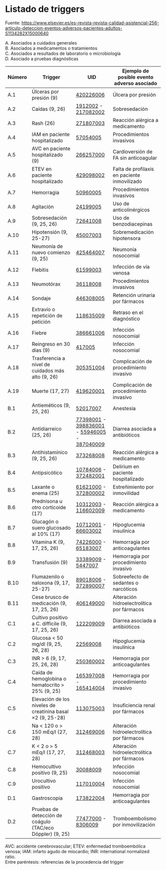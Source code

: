 # Listado de triggers
Fuente: https://www.elsevier.es/es-revista-revista-calidad-asistencial-256-articulo-deteccion-eventos-adversos-pacientes-adultos-S1134282X15000640 

A. Asociados a cuidados generales  
B. Asociados a medicamentos o tratamientos  
C. Asociados a resultados de laboratorio o microbiología  
D. Asociado a pruebas diagnósticas  

Número | Trigger | UID | Ejemplo de posible evento adverso asociado
--- | --- | --- | ---
A.1 | Úlceras por presión (9) | [420226006](https://browser.ihtsdotools.org/?perspective=full&conceptId1=420226006&edition=MAIN/SNOMEDCT-ES/2021-04-30&release=&languages=es,en) | Úlcera por presión
A.2 | Caídas (9, 26) | [1912002](https://browser.ihtsdotools.org/?perspective=full&conceptId1=1912002&edition=MAIN/SNOMEDCT-ES/2021-04-30&release=&languages=es,en) - [217082002](https://browser.ihtsdotools.org/?perspective=full&conceptId1=217082002&edition=MAIN/SNOMEDCT-ES/2021-04-30&release=&languages=es,en) | Sobresedación
A.3 | Rash (26) | [271807003](https://browser.ihtsdotools.org/?perspective=full&conceptId1=271807003&edition=MAIN/SNOMEDCT-ES/2021-04-30&release=&languages=es,en) | Reacción alérgica a medicamento
A.4 | IAM en paciente hospitalizado | [57054005](https://browser.ihtsdotools.org/?perspective=full&conceptId1=57054005&edition=MAIN/SNOMEDCT-ES/2021-04-30&release=&languages=es,en) | Procedimientos invasivos
A.5 | AVC en paciente hospitalizado (9) | [266257000](https://browser.ihtsdotools.org/?perspective=full&conceptId1=266257000&edition=MAIN/SNOMEDCT-ES/2021-04-30&release=&languages=es,en) | Cardioversión de FA sin anticoagular
A.6 | ETEV en paciente hospitalizado | [429098002](https://browser.ihtsdotools.org/?perspective=full&conceptId1=429098002&edition=MAIN/SNOMEDCT-ES/2021-04-30&release=&languages=es,en) | Falta de profilaxis en paciente inmovilizado
A.7 | Hemorragia | [50960005](https://browser.ihtsdotools.org/?perspective=full&conceptId1=50960005&edition=MAIN/SNOMEDCT-ES/2021-04-30&release=&languages=es,en) | Procedimientos invasivos
A.8 | Agitación | [24199005](https://browser.ihtsdotools.org/?perspective=full&conceptId1=24199005&edition=MAIN/SNOMEDCT-ES/2021-04-30&release=&languages=es,en) | Uso de anticolinérgicos
A.9 | Sobresedación (9, 25, 26) | [72641008](https://browser.ihtsdotools.org/?perspective=full&conceptId1=72641008&edition=MAIN/SNOMEDCT-ES/2021-04-30&release=&languages=es,en) | Uso de benzodiacepinas
A.10 | Hipotensión (9, 25-27) | [45007003](https://browser.ihtsdotools.org/?perspective=full&conceptId1=45007003&edition=MAIN/SNOMEDCT-ES/2021-04-30&release=&languages=es,en) | Sobremedicación hipotensora
A.11 | Neumonía de nuevo comienzo (9, 25) | [425464007](https://browser.ihtsdotools.org/?perspective=full&conceptId1=425464007&edition=MAIN/SNOMEDCT-ES/2021-04-30&release=&languages=es,en) | Neumonía nosocomial
A.12 | Flebitis | [61599003](https://browser.ihtsdotools.org/?perspective=full&conceptId1=61599003&edition=MAIN/SNOMEDCT-ES/2021-04-30&release=&languages=es,en) | Infección de vía venosa
A.13 | Neumotórax | [36118008](https://browser.ihtsdotools.org/?perspective=full&conceptId1=36118008&edition=MAIN/SNOMEDCT-ES/2021-04-30&release=&languages=es,en) | Procedimientos invasivos
A.14 | Sondaje | [446308005](https://browser.ihtsdotools.org/?perspective=full&conceptId1=446308005&edition=MAIN/SNOMEDCT-ES/2021-04-30&release=&languages=es,en) | Retención urinaria por fármacos
A.15 | Extravío o repetición de petición | [118635009](https://browser.ihtsdotools.org/?perspective=full&conceptId1=118635009&edition=MAIN/SNOMEDCT-ES/2021-04-30&release=&languages=es,en) | Retraso en el diagnóstico
A.16 | Fiebre | [386661006](https://browser.ihtsdotools.org/?perspective=full&conceptId1=386661006&edition=MAIN/SNOMEDCT-ES/2021-04-30&release=&languages=es,en) | Infección nosocomial
A.17 | Reingreso en 30 días (9) | [417005](https://browser.ihtsdotools.org/?perspective=full&conceptId1=417005&edition=MAIN/SNOMEDCT-ES/2021-04-30&release=&languages=es,en) | Infección nosocomial
A.18 | Trasferencia a nivel de cuidados más alto (9, 26) | [305351004](https://browser.ihtsdotools.org/?perspective=full&conceptId1=305351004&edition=MAIN/SNOMEDCT-ES/2021-04-30&release=&languages=es,en) | Complicación de procedimiento invasivo
A.19 | Muerte (17, 27) | [419620001](https://browser.ihtsdotools.org/?perspective=full&conceptId1=419620001&edition=MAIN/SNOMEDCT-ES/2021-04-30&release=&languages=es,en) | Complicación de procedimiento invasivo
B.1 | Antieméticos (9, 25, 26) | [52017007](https://browser.ihtsdotools.org/?perspective=full&conceptId1=52017007&edition=MAIN/SNOMEDCT-ES/2021-04-30&release=&languages=es,en) | Anestesia
B.2 | Antidiarreico (25, 26) | [77398001](https://browser.ihtsdotools.org/?perspective=full&conceptId1=77398001&edition=MAIN/SNOMEDCT-ES/2021-04-30&release=&languages=es,en) - [398836001](https://browser.ihtsdotools.org/?perspective=full&conceptId1=398836001&edition=MAIN/SNOMEDCT-ES/2021-04-30&release=&languages=es,en) - [55946005](https://browser.ihtsdotools.org/?perspective=full&conceptId1=55946005&edition=MAIN/SNOMEDCT-ES/2021-04-30&release=&languages=es,en) - [387040009](https://browser.ihtsdotools.org/?perspective=full&conceptId1=387040009&edition=MAIN/SNOMEDCT-ES/2021-04-30&release=&languages=es,en) | Diarrea asociada a antibióticos
B.3 | Antihistamínico (9, 25, 26) | [373268008](https://browser.ihtsdotools.org/?perspective=full&conceptId1=373268008&edition=MAIN/SNOMEDCT-ES/2021-04-30&release=&languages=es,en) | Reacción alérgica a medicamento
B.4 | Antipsicótico | [10784006](https://browser.ihtsdotools.org/?perspective=full&conceptId1=10784006&edition=MAIN/SNOMEDCT-ES/2021-04-30&release=&languages=es,en) - [372482001](https://browser.ihtsdotools.org/?perspective=full&conceptId1=372482001&edition=MAIN/SNOMEDCT-ES/2021-04-30&release=&languages=es,en) | Delirium en paciente hospitalizado
B.5 | Laxante o enema (25) | [61621000](https://browser.ihtsdotools.org/?perspective=full&conceptId1=61621000&edition=MAIN/SNOMEDCT-ES/2021-04-30&release=&languages=es,en) - [372800002](https://browser.ihtsdotools.org/?perspective=full&conceptId1=372800002&edition=MAIN/SNOMEDCT-ES/2021-04-30&release=&languages=es,en) | Estreñimiento por inmovilidad
B.6 | Prednisona u otro corticoide (17) | [10312003](https://browser.ihtsdotools.org/?perspective=full&conceptId1=10312003&edition=MAIN/SNOMEDCT-ES/2021-04-30&release=&languages=es,en) - [116602009](https://browser.ihtsdotools.org/?perspective=full&conceptId1=116602009&edition=MAIN/SNOMEDCT-ES/2021-04-30&release=&languages=es,en) | Reacción alérgica a medicamento
B.7 | Glucagón o suero glucosado al 10% (17) | [10712001](https://browser.ihtsdotools.org/?perspective=full&conceptId1=10712001&edition=MAIN/SNOMEDCT-ES/2021-04-30&release=&languages=es,en) - [66603002](https://browser.ihtsdotools.org/?perspective=full&conceptId1=66603002&edition=MAIN/SNOMEDCT-ES/2021-04-30&release=&languages=es,en) | Hipoglucemia insulínica
B.8 | Vitamina K (9, 17, 25, 26) | [74226000](https://browser.ihtsdotools.org/?perspective=full&conceptId1=74226000&edition=MAIN/SNOMEDCT-ES/2021-04-30&release=&languages=es,en) - [65183007](https://browser.ihtsdotools.org/?perspective=full&conceptId1=65183007&edition=MAIN/SNOMEDCT-ES/2021-04-30&release=&languages=es,en) | Hemorragia por anticoagulantes
B.9 | Transfusión (9) | [33389009](https://browser.ihtsdotools.org/?perspective=full&conceptId1=33389009&edition=MAIN/SNOMEDCT-ES/2021-04-30&release=&languages=es,en) - [5447007](https://browser.ihtsdotools.org/?perspective=full&conceptId1=5447007&edition=MAIN/SNOMEDCT-ES/2021-04-30&release=&languages=es,en) | Hemorragia por procedimiento invasivo
B.10 | Flumazenilo o naloxona (9, 17, 25-27) | [89018006](https://browser.ihtsdotools.org/?perspective=full&conceptId1=89018006&edition=MAIN/SNOMEDCT-ES/2021-04-30&release=&languages=es,en) - [372890007](https://browser.ihtsdotools.org/?perspective=full&conceptId1=372890007&edition=MAIN/SNOMEDCT-ES/2021-04-30&release=&languages=es,en) | Sobreefecto de sedantes o narcóticos
B.11 | Cese brusco de medicación (9, 17, 25, 26) | [406149000](https://browser.ihtsdotools.org/?perspective=full&conceptId1=406149000&edition=MAIN/SNOMEDCT-ES/2021-04-30&release=&languages=es,en) | Alteración hidroelectrolítica por fármacos
C.1 | Cultivo positivo a C. difficile (9, 17, 25, 26) | [122209009](https://browser.ihtsdotools.org/?perspective=full&conceptId1=122209009&edition=MAIN/SNOMEDCT-ES/2021-04-30&release=&languages=es,en) | Diarrea asociada a antibióticos
C.2 | Glucosa < 50 mg/dl (9, 25, 26, 28) | [22569008](https://browser.ihtsdotools.org/?perspective=full&conceptId1=22569008&edition=MAIN/SNOMEDCT-ES/2021-04-30&release=&languages=es,en) | Hipoglucemia insulínica
C.3 | INR > 6 (9, 17, 25, 26, 28) | [250360002](https://browser.ihtsdotools.org/?perspective=full&conceptId1=250360002&edition=MAIN/SNOMEDCT-ES/2021-04-30&release=&languages=es,en) | Hemorragia por anticoagulantes
C.4 | Caída de hemoglobina o hematocrito > 25% (9, 25) | [165397008](https://browser.ihtsdotools.org/?perspective=full&conceptId1=165397008&edition=MAIN/SNOMEDCT-ES/2021-04-30&release=&languages=es,en) - [165414004](https://browser.ihtsdotools.org/?perspective=full&conceptId1=165414004&edition=MAIN/SNOMEDCT-ES/2021-04-30&release=&languages=es,en) | Hemorragia por procedimiento invasivo
C.5 | Elevación de los niveles de creatinina basal ×2 (9, 25-28) | [113075003](https://browser.ihtsdotools.org/?perspective=full&conceptId1=113075003&edition=MAIN/SNOMEDCT-ES/2021-04-30&release=&languages=es,en) | Insuficiencia renal por fármacos
C.6 | Na < 120 o > 150 mEq/l (27, 28) | [312469006](https://browser.ihtsdotools.org/?perspective=full&conceptId1=312469006&edition=MAIN/SNOMEDCT-ES/2021-04-30&release=&languages=es,en) | Alteración hidroelectrolítica por fármacos
C.7 | K < 2 o > 5 mEq/l (17, 27, 28) | [312468003](https://browser.ihtsdotools.org/?perspective=full&conceptId1=312468003&edition=MAIN/SNOMEDCT-ES/2021-04-30&release=&languages=es,en) | Alteración hidroelectrolítica por fármacos
C.8 | Hemocultivo positivo (9, 25) | [30088009](https://browser.ihtsdotools.org/?perspective=full&conceptId1=30088009&edition=MAIN/SNOMEDCT-ES/2021-04-30&release=&languages=es,en) | Infección nosocomial
C.9 | Urocultivo positivo | [117010004](https://browser.ihtsdotools.org/?perspective=full&conceptId1=117010004&edition=MAIN/SNOMEDCT-ES/2021-04-30&release=&languages=es,en) | Infección nosocomial
D.1 | Gastroscopia | [173822004](https://browser.ihtsdotools.org/?perspective=full&conceptId1=173822004&edition=MAIN/SNOMEDCT-ES/2021-04-30&release=&languages=es,en) | Hemorragia por anticoagulantes
D.2 | Pruebas de detección de coágulo (TAC/eco Döppler) (9, 25) | [77477000](https://browser.ihtsdotools.org/?perspective=full&conceptId1=77477000&edition=MAIN/SNOMEDCT-ES/2021-04-30&release=&languages=es,en) - [8306009](https://browser.ihtsdotools.org/?perspective=full&conceptId1=8306009&edition=MAIN/SNOMEDCT-ES/2021-04-30&release=&languages=es,en) | Tromboembolismo por inmovilización  
  
AVC: accidente cerebrovascular; ETEV: enfermedad tromboembólica venosa; IAM: infarto agudo de miocardio; INR: international normalized ratio.  
Entre paréntesis: referencias de la procedencia del trigger
